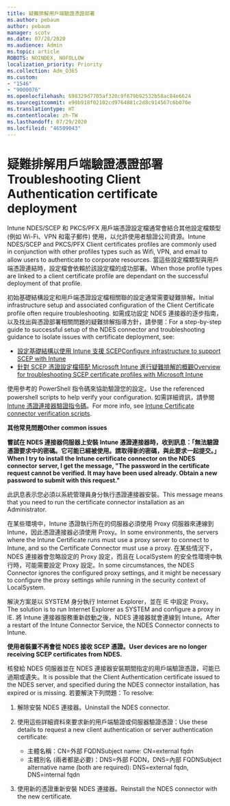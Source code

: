 ```yaml
---
title: 疑難排解用戶端驗證憑證部署
ms.author: pebaum
author: pebaum
manager: scotv
ms.date: 07/28/2020
ms.audience: Admin
ms.topic: article
ROBOTS: NOINDEX, NOFOLLOW
localization_priority: Priority
ms.collection: Adm_O365
ms.custom:
- "1546"
- "9000076"
ms.openlocfilehash: 698329d7705af320c9f679b92532b58ac84e6624
ms.sourcegitcommit: e90b918f02102cd9764881c2d8c914567c6b070e
ms.translationtype: HT
ms.contentlocale: zh-TW
ms.lasthandoff: 07/29/2020
ms.locfileid: "46509043"
---
```

# <a name="troubleshooting-client-authentication-certificate-deployment"></a><span data-ttu-id="9aee7-102">疑難排解用戶端驗證憑證部署</span><span class="sxs-lookup"><span data-stu-id="9aee7-102">Troubleshooting Client Authentication certificate deployment</span></span>

<span data-ttu-id="9aee7-103">Intune NDES/SCEP 和 PKCS/PFX 用戶端憑證設定檔通常會結合其他設定檔類型 (例如 Wi-Fi、VPN 和電子郵件) 使用，以允許使用者驗證公司資源。</span><span class="sxs-lookup"><span data-stu-id="9aee7-103">Intune NDES/SCEP and PKCS/PFX Client certificates profiles are commonly used in conjunction with other profiles types such as Wifi, VPN, and email to allow users to authenticate to corporate resources.</span></span> <span data-ttu-id="9aee7-104">當這些設定檔類型與用戶端憑證連結時，設定檔會依賴於該設定檔的成功部署。</span><span class="sxs-lookup"><span data-stu-id="9aee7-104">When those profile types are linked to a client certificate profile are dependant on the successful deployment of that profile.</span></span>

<span data-ttu-id="9aee7-105">初始基礎結構設定和用戶端憑證設定檔相關聯的設定通常需要疑難排解。</span><span class="sxs-lookup"><span data-stu-id="9aee7-105">Initial infrastructure setup and associated configuration of the Client Certificate profile often require troubleshooting.</span></span> <span data-ttu-id="9aee7-106">如需成功設定 NDES 連接器的逐步指南，以及找出與憑證部署相關問題的疑難排解指導方針，請參閱：</span><span class="sxs-lookup"><span data-stu-id="9aee7-106">For a step-by-step guide to successful setup of the NDES connector and troubleshooting guidance to isolate issues with certificate deployment, see:</span></span> 

- [<span data-ttu-id="9aee7-107">設定基礎結構以使用 Intune 支援 SCEP</span><span class="sxs-lookup"><span data-stu-id="9aee7-107">Configure infrastructure to support SCEP with Intune</span></span>](https://support.microsoft.com/help/4459540/troubleshoot-ndes-configuration-for-use-with-intune)
- [<span data-ttu-id="9aee7-108">針對 SCEP 憑證設定檔搭配 Microsoft Intune 進行疑難排解的概觀</span><span class="sxs-lookup"><span data-stu-id="9aee7-108">Overview for troubleshooting SCEP certificate profiles with Microsoft Intune</span></span>](https://support.microsoft.com/help/4457481/troubleshooting-scep-certificate-profile-deployment-in-intune)

<span data-ttu-id="9aee7-109">使用參考的 PowerShell 指令碼來協助驗證您的設定。</span><span class="sxs-lookup"><span data-stu-id="9aee7-109">Use the referenced powershell scripts to help verify your configuration.</span></span> <span data-ttu-id="9aee7-110">如需詳細資訊，請參閱 [Intune 憑證連接器驗證指令碼](https://github.com/microsoftgraph/powershell-intune-samples/tree/master/CertificationAuthority)。</span><span class="sxs-lookup"><span data-stu-id="9aee7-110">For more info, see [Intune Certificate connector verification scripts](https://github.com/microsoftgraph/powershell-intune-samples/tree/master/CertificationAuthority).</span></span>

  
<span data-ttu-id="9aee7-111">**其他常見問題**</span><span class="sxs-lookup"><span data-stu-id="9aee7-111">**Other common issues**</span></span>

<span data-ttu-id="9aee7-112">**嘗試在 NDES 連接器伺服器上安裝 Intune 憑證連接器時，收到訊息：「無法驗證憑證要求中的密碼。它可能已經被使用。請取得新的密碼，與此要求一起提交。」**</span><span class="sxs-lookup"><span data-stu-id="9aee7-112">**When I try to install the Intune certificate connector on the NDES connector server, I get the message, "The password in the certificate request cannot be verified. It may have been used already. Obtain a new password to submit with this request."**</span></span>  

<span data-ttu-id="9aee7-113">此訊息表示您必須以系統管理員身分執行憑證連接器安裝。</span><span class="sxs-lookup"><span data-stu-id="9aee7-113">This message means that you need to run the certificate connector installation as an Administrator.</span></span>

<span data-ttu-id="9aee7-114">在某些環境中，Intune 憑證執行所在的伺服器必須使用 Proxy 伺服器來連線到 Intune，因此憑證連接器必須使用 Proxy。</span><span class="sxs-lookup"><span data-stu-id="9aee7-114">In some environments, the servers where the Intune Certificate runs must use a proxy server to connect to Intune, and so the Certificate Connector must use a proxy.</span></span> <span data-ttu-id="9aee7-115">在某些情況下，NDES 連接器會忽略設定的 Proxy 設定，而且在 LocalSystem 的安全性環境中執行時，可能需要設定 Proxy 設定。</span><span class="sxs-lookup"><span data-stu-id="9aee7-115">In some circumstances, the NDES Connector ignores the configured proxy settings, and it might be necessary to configure the proxy settings while running in the security context of LocalSystem.</span></span> 
 
<span data-ttu-id="9aee7-116">解決方案是以 SYSTEM 身分執行 Internet Explorer，並在 IE 中設定 Proxy。</span><span class="sxs-lookup"><span data-stu-id="9aee7-116">The solution is to run Internet Explorer as SYSTEM and configure a proxy in IE.</span></span> <span data-ttu-id="9aee7-117">將 Intune 連接器服務重新啟動之後，NDES 連接器就會連線到 Intune。</span><span class="sxs-lookup"><span data-stu-id="9aee7-117">After a restart of the Intune Connector Service, the NDES Connector connects to Intune.</span></span>

<span data-ttu-id="9aee7-118">**使用者裝置不再會從 NDES 接收 SCEP 憑證。**</span><span class="sxs-lookup"><span data-stu-id="9aee7-118">**User devices are no longer receiving SCEP certificates from NDES.**</span></span>

<span data-ttu-id="9aee7-119">核發給 NDES 伺服器並在 NDES 連接器安裝期間指定的用戶端驗證憑證，可能已過期或遺失。</span><span class="sxs-lookup"><span data-stu-id="9aee7-119">It is possible that the Client Authentication certificate issued to the NDES server, and specified during the NDES connector installation, has expired or is missing.</span></span> <span data-ttu-id="9aee7-120">若要解決下列問題：</span><span class="sxs-lookup"><span data-stu-id="9aee7-120">To resolve:</span></span> 
 
1. <span data-ttu-id="9aee7-121">解除安裝 NDES 連接器。</span><span class="sxs-lookup"><span data-stu-id="9aee7-121">Uninstall the NDES connector.</span></span>  
2. <span data-ttu-id="9aee7-122">使用這些詳細資料來要求新的用戶端驗證或伺服器驗證憑證：</span><span class="sxs-lookup"><span data-stu-id="9aee7-122">Use these details to request a new client authentication or server authentication certificate:</span></span> 
 
    - <span data-ttu-id="9aee7-123">主體名稱：CN=外部 FQDN</span><span class="sxs-lookup"><span data-stu-id="9aee7-123">Subject name: CN=external fqdn</span></span>  
    - <span data-ttu-id="9aee7-124">主體別名 (兩者都是必要)：DNS=外部 FQDN，DNS=內部 FQDN</span><span class="sxs-lookup"><span data-stu-id="9aee7-124">Subject alternative name (both are required): DNS=external fqdn, DNS=internal fqdn</span></span> 
 
3. <span data-ttu-id="9aee7-125">使用新的憑證重新安裝 NDES 連接器。</span><span class="sxs-lookup"><span data-stu-id="9aee7-125">Reinstall the NDES connector with the new certificate.</span></span>